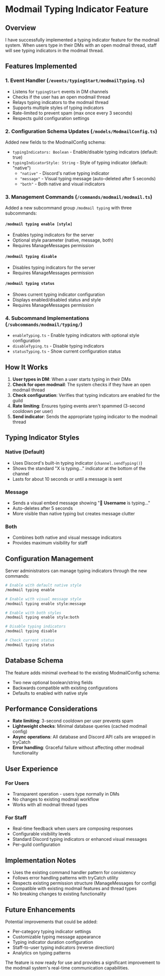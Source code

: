 # Modmail Typing Indicator Feature

## Overview

I have successfully implemented a typing indicator feature for the modmail system. When users type in their DMs with an open modmail thread, staff will see typing indicators in the modmail thread.

## Features Implemented

### 1. Event Handler (`/events/typingStart/modmailTyping.ts`)

- Listens for `typingStart` events in DM channels
- Checks if the user has an open modmail thread
- Relays typing indicators to the modmail thread
- Supports multiple styles of typing indicators
- Rate-limited to prevent spam (max once every 3 seconds)
- Respects guild configuration settings

### 2. Configuration Schema Updates (`/models/ModmailConfig.ts`)

Added new fields to the ModmailConfig schema:

- `typingIndicators: Boolean` - Enable/disable typing indicators (default: true)
- `typingIndicatorStyle: String` - Style of typing indicator (default: "native")
  - `"native"` - Discord's native typing indicator
  - `"message"` - Visual typing message (auto-deleted after 5 seconds)
  - `"both"` - Both native and visual indicators

### 3. Management Commands (`/commands/modmail/modmail.ts`)

Added a new subcommand group `/modmail typing` with three subcommands:

#### `/modmail typing enable [style]`

- Enables typing indicators for the server
- Optional style parameter (native, message, both)
- Requires ManageMessages permission

#### `/modmail typing disable`

- Disables typing indicators for the server
- Requires ManageMessages permission

#### `/modmail typing status`

- Shows current typing indicator configuration
- Displays enabled/disabled status and style
- Requires ManageMessages permission

### 4. Subcommand Implementations (`/subcommands/modmail/typing/`)

- `enableTyping.ts` - Enable typing indicators with optional style configuration
- `disableTyping.ts` - Disable typing indicators
- `statusTyping.ts` - Show current configuration status

## How It Works

1. **User types in DM**: When a user starts typing in their DMs
2. **Check for open modmail**: The system checks if they have an open modmail thread
3. **Check configuration**: Verifies that typing indicators are enabled for the guild
4. **Rate limiting**: Ensures typing events aren't spammed (3-second cooldown per user)
5. **Send indicator**: Sends the appropriate typing indicator to the modmail thread

## Typing Indicator Styles

### Native (Default)

- Uses Discord's built-in typing indicator (`channel.sendTyping()`)
- Shows the standard "X is typing..." indicator at the bottom of the channel
- Lasts for about 10 seconds or until a message is sent

### Message

- Sends a visual embed message showing "💬 **Username** is typing..."
- Auto-deletes after 5 seconds
- More visible than native typing but creates message clutter

### Both

- Combines both native and visual message indicators
- Provides maximum visibility for staff

## Configuration Management

Server administrators can manage typing indicators through the new commands:

```bash
# Enable with default native style
/modmail typing enable

# Enable with visual message style
/modmail typing enable style:message

# Enable with both styles
/modmail typing enable style:both

# Disable typing indicators
/modmail typing disable

# Check current status
/modmail typing status
```

## Database Schema

The feature adds minimal overhead to the existing ModmailConfig schema:

- Two new optional boolean/string fields
- Backwards compatible with existing configurations
- Defaults to enabled with native style

## Performance Considerations

- **Rate limiting**: 3-second cooldown per user prevents spam
- **Lightweight checks**: Minimal database queries (cached modmail config)
- **Async operations**: All database and Discord API calls are wrapped in tryCatch
- **Error handling**: Graceful failure without affecting other modmail functionality

## User Experience

### For Users

- Transparent operation - users type normally in DMs
- No changes to existing modmail workflow
- Works with all modmail thread types

### For Staff

- Real-time feedback when users are composing responses
- Configurable visibility levels
- Standard Discord typing indicators or enhanced visual messages
- Per-guild configuration

## Implementation Notes

- Uses the existing command handler pattern for consistency
- Follows error handling patterns with tryCatch utility
- Respects existing permission structure (ManageMessages for config)
- Compatible with existing modmail features and thread types
- No breaking changes to existing functionality

## Future Enhancements

Potential improvements that could be added:

- Per-category typing indicator settings
- Customizable typing message appearance
- Typing indicator duration configuration
- Staff-to-user typing indicators (reverse direction)
- Analytics on typing patterns

The feature is now ready for use and provides a significant improvement to the modmail system's real-time communication capabilities.

